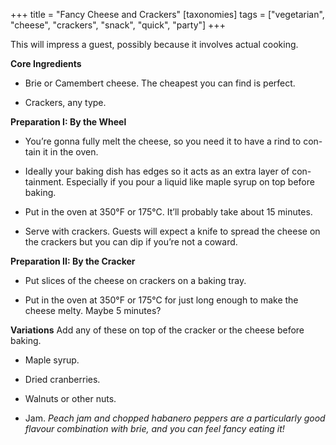 +++
title = "Fancy Cheese and Crackers"
[taxonomies]
tags = ["vegetarian", "cheese", "crackers", "snack", "quick", "party"]
+++

This will impress a guest, possibly because it involves actual cooking.

**Core Ingredients**
- Brie or Camembert cheese. The cheapest you can find is perfect.

- Crackers, any type.

**Preparation I: By the Wheel**
- You’re gonna fully melt the cheese, so you need it to have a rind to con-
tain it in the oven.

- Ideally your baking dish has edges so it acts as an extra layer of con-
tainment. Especially if you pour a liquid like maple syrup on top before
baking.

- Put in the oven at 350°F or 175°C. It’ll probably take about 15 minutes.

- Serve with crackers. Guests will expect a knife to spread the cheese on
the crackers but you can dip if you’re not a coward.

**Preparation II: By the Cracker**
- Put slices of the cheese on crackers on a baking tray.

- Put in the oven at 350°F or 175°C for just long enough to make the cheese
melty. Maybe 5 minutes?

**Variations**
Add any of these on top of the cracker or the cheese before baking.

- Maple syrup.

- Dried cranberries.

- Walnuts or other nuts.

- Jam. _Peach jam and chopped habanero peppers are a particularly good flavour
combination with brie, and you can feel fancy eating it!_
